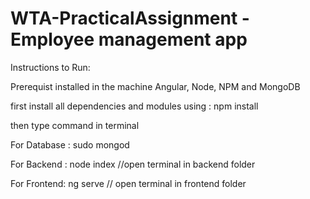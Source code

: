 # WTA-PracticalAssignment - Employee management app

Instructions to Run:

 Prerequist installed in the machine
   Angular, Node, NPM and MongoDB 

first install all dependencies and modules using : npm install



then type command in terminal


For Database : sudo mongod

For Backend : node index //open terminal in backend folder

For Frontend: ng serve // open terminal in frontend folder

